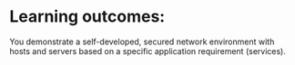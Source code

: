 <h1>Learning outcomes:</h1> You demonstrate a self-developed, secured network environment with hosts and servers based on a specific application requirement (services).
